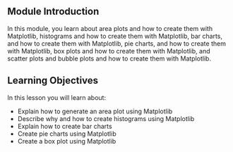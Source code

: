 ## Module Introduction

In this module, you learn about area plots and how to create them with Matplotlib, histograms and how to create them with Matplotlib, bar charts, and how to create them with Matplotlib, pie charts, and how to create them with Matplotlib, box plots and how to create them with Matplotlib, and scatter plots and bubble plots and how to create them with Matplotlib.

## Learning Objectives

In this lesson you will learn about:

* Explain how to generate an area plot using Matplotlib
* Describe why and how to create histograms using Matplotlib
* Explain how to create bar charts
* Create pie charts using Matplotlib
* Create a box plot using Matplotlib

